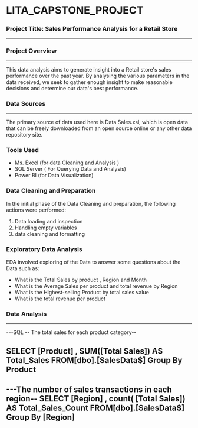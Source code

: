 # LITA_CAPSTONE_PROJECT

### Project Title: Sales Performance Analysis for a Retail Store
---
### Project Overview
---
This data analysis aims to generate insight into a Retail store's sales performance over the past year. By analysing the various parameters in the data received, we seek to gather enough insight to make reasonable decisions and determine our data's best performance. 

### Data Sources
---
The primary source of data used here is Data Sales.xsl, which is open data that can be freely downloaded from an open source online or any other data repository site.

### Tools Used

- Ms. Excel (for data Cleaning and Analysis )
- SQL Server ( For Querying Data and Analysis)
- Power BI (for Data Visualization)
### Data Cleaning and Preparation

In the initial phase of the Data Cleaning and preparation, the following actions were performed:
1. Data loading and inspection
2. Handling empty variables
3. data cleaning and formatting
### Exploratory Data Analysis

EDA involved exploring of the Data to answer some questions about the Data such as:
- What is the Total Sales by product , Region and Month
- What is the Average Sales per product and total revenue by Region
- What is the Highest-selling Product by total sales value
- What is the total revenue per product
### Data Analysis
---
---SQL
-- The total sales for each product category--

SELECT [Product] , SUM([Total Sales]) AS Total_Sales
FROM[dbo].[SalesData$]
Group By Product
----

---The number of sales transactions in each region--
SELECT [Region] , count( [Total Sales]) AS Total_Sales_Count
FROM[dbo].[SalesData$]
Group By [Region]
---


  
